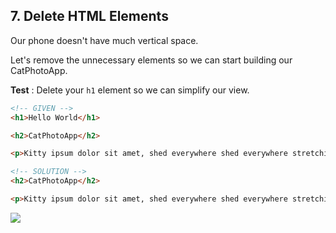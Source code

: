 ## 7. Delete HTML Elements
Our phone doesn't have much vertical space.

Let's remove the unnecessary elements so we can start building our CatPhotoApp.

**Test** : Delete your `h1` element so we can simplify our view.

```html
<!-- GIVEN -->
<h1>Hello World</h1>

<h2>CatPhotoApp</h2>

<p>Kitty ipsum dolor sit amet, shed everywhere shed everywhere stretching attack your ankles chase the red dot, hairball run catnip eat the grass sniff.</p>

<!-- SOLUTION -->
<h2>CatPhotoApp</h2>

<p>Kitty ipsum dolor sit amet, shed everywhere shed everywhere stretching attack your ankles chase the red dot, hairball run catnip eat the grass sniff.</p>
```

![](http://i65.tinypic.com/4r2rsh.png)
